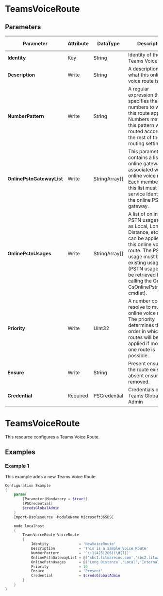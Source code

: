 ﻿# TeamsVoiceRoute

## Parameters

| Parameter | Attribute | DataType | Description | Allowed Values |
| --- | --- | --- | --- | --- |
| **Identity** | Key | String | Identity of the Teams Voice Route. ||
| **Description** | Write | String | A description of what this online voice route is for. ||
| **NumberPattern** | Write | String | A regular expression that specifies the phone numbers to which this route applies. Numbers matching this pattern will be routed according to the rest of the routing settings. ||
| **OnlinePstnGatewayList** | Write | StringArray[] | This parameter contains a list of online gateways associated with this online voice route.  Each member of this list must be the service Identity of the online PSTN gateway. ||
| **OnlinePstnUsages** | Write | StringArray[] | A list of online PSTN usages (such as Local, Long Distance, etc.) that can be applied to this online voice route. The PSTN usage must be an existing usage (PSTN usages can be retrieved by calling the Get-CsOnlinePstnUsage cmdlet). ||
| **Priority** | Write | UInt32 | A number could resolve to multiple online voice routes. The priority determines the order in which the routes will be applied if more than one route is possible. ||
| **Ensure** | Write | String | Present ensures the route exists, absent ensures it is removed. |Present, Absent|
| **Credential** | Required | PSCredential | Credentials of the Teams Global Admin ||


# TeamsVoiceRoute

This resource configures a Teams Voice Route.

## Examples

### Example 1

This example adds a new Teams Voice Route.

```powershell
Configuration Example
{
    param(
        [Parameter(Mandatory = $true)]
        [PSCredential]
        $credsGlobalAdmin
    )
    Import-DscResource -ModuleName Microsoft365DSC

    node localhost
    {
        TeamsVoiceRoute VoiceRoute
        {
            Identity              = 'NewVoiceRoute'
            Description           = 'This is a sample Voice Route'
            NumberPattern         = '^\+1(425|206)(\d{7})'
            OnlinePstnGatewayList = @('sbc1.litwareinc.com','sbc2.litwareinc.com')
            OnlinePstnUsages      = @('Long Distance','Local','Internal')
            Priority              = 10
            Ensure                = 'Present'
            Credential            = $credsGlobalAdmin
        }
    }
}
```

